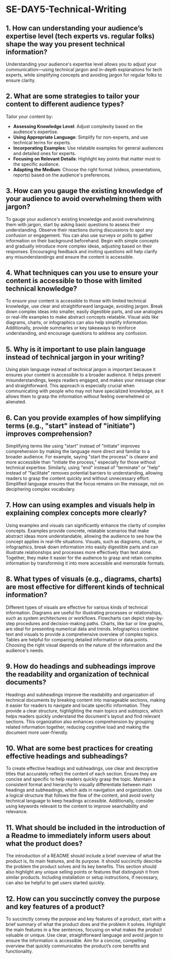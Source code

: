 # SE-DAY5-Technical-Writing
## 1. How can understanding your audience’s expertise level (tech experts vs. regular folks) shape the way you present technical information?
Understanding your audience's expertise level allows you to adjust your communication—using technical jargon and in-depth explanations for tech experts, while simplifying concepts and avoiding jargon for regular folks to ensure clarity.

## 2. What are some strategies to tailor your content to different audience types?
Tailor your content by:

- **Assessing Knowledge Level**: Adjust complexity based on the audience's expertise.
- **Using Appropriate Language**: Simplify for non-experts, and use technical terms for experts.
- **Incorporating Examples**: Use relatable examples for general audiences and detailed ones for experts.
- **Focusing on Relevant Details**: Highlight key points that matter most to the specific audience.
- **Adapting the Medium**: Choose the right format (videos, presentations, reports) based on the audience's preferences.
  
## 3. How can you gauge the existing knowledge of your audience to avoid overwhelming them with jargon?
To gauge your audience's existing knowledge and avoid overwhelming them with jargon, start by asking basic questions to assess their understanding. Observe their reactions during discussions to spot any confusion or engagement. You can also use surveys or polls to gather information on their background beforehand. Begin with simple concepts and gradually introduce more complex ideas, adjusting based on their responses. Encouraging feedback and inviting questions will help clarify any misunderstandings and ensure the content is accessible.

## 4. What techniques can you use to ensure your content is accessible to those with limited technical knowledge?
To ensure your content is accessible to those with limited technical knowledge, use clear and straightforward language, avoiding jargon. Break down complex ideas into smaller, easily digestible parts, and use analogies or real-life examples to make abstract concepts relatable. Visual aids like diagrams, charts, or infographics can also help simplify information. Additionally, provide summaries or key takeaways to reinforce understanding, and encourage questions to address any confusion.

## 5. Why is it important to use plain language instead of technical jargon in your writing?
Using plain language instead of technical jargon is important because it ensures your content is accessible to a broader audience. It helps prevent misunderstandings, keeps readers engaged, and makes your message clear and straightforward. This approach is especially crucial when communicating with people who may not have specialized knowledge, as it allows them to grasp the information without feeling overwhelmed or alienated.

## 6. Can you provide examples of how simplifying terms (e.g., "start" instead of "initiate") improves comprehension?
Simplifying terms like using "start" instead of "initiate" improves comprehension by making the language more direct and familiar to a broader audience. For example, saying "start the process" is clearer and more accessible than "initiate the process," especially for those without technical expertise. Similarly, using "end" instead of "terminate" or "help" instead of "facilitate" removes potential barriers to understanding, allowing readers to grasp the content quickly and without unnecessary effort. Simplified language ensures that the focus remains on the message, not on deciphering complex vocabulary.

## 7. How can using examples and visuals help in explaining complex concepts more clearly?
Using examples and visuals can significantly enhance the clarity of complex concepts. Examples provide concrete, relatable scenarios that make abstract ideas more understandable, allowing the audience to see how the concept applies in real-life situations. Visuals, such as diagrams, charts, or infographics, break down information into easily digestible parts and can illustrate relationships and processes more effectively than text alone. Together, they make it easier for the audience to grasp and retain complex information by transforming it into more accessible and memorable formats.

## 8. What types of visuals (e.g., diagrams, charts) are most effective for different kinds of technical information?
Different types of visuals are effective for various kinds of technical information. Diagrams are useful for illustrating processes or relationships, such as system architectures or workflows. Flowcharts can depict step-by-step procedures and decision-making paths. Charts, like bar or line graphs, are ideal for presenting numerical data and trends. Infographics combine text and visuals to provide a comprehensive overview of complex topics. Tables are helpful for comparing detailed information or data points. Choosing the right visual depends on the nature of the information and the audience's needs.

## 9. How do headings and subheadings improve the readability and organization of technical documents?
Headings and subheadings improve the readability and organization of technical documents by breaking content into manageable sections, making it easier for readers to navigate and locate specific information. They provide a clear structure, highlighting the main topics and subtopics, which helps readers quickly understand the document's layout and find relevant sections. This organization also enhances comprehension by grouping related information together, reducing cognitive load and making the document more user-friendly.

## 10. What are some best practices for creating effective headings and subheadings?
To create effective headings and subheadings, use clear and descriptive titles that accurately reflect the content of each section. Ensure they are concise and specific to help readers quickly grasp the topic. Maintain a consistent format and hierarchy to visually differentiate between main headings and subheadings, which aids in navigation and organization. Use a logical structure that follows the flow of the content, and avoid overly technical language to keep headings accessible. Additionally, consider using keywords relevant to the content to improve searchability and relevance.

## 11. What should be included in the introduction of a Readme to immediately inform users about what the product does?
The introduction of a README should include a brief overview of what the product is, its main features, and its purpose. It should succinctly describe the problem the product solves and its key benefits. This section should also highlight any unique selling points or features that distinguish it from similar products. Including installation or setup instructions, if necessary, can also be helpful to get users started quickly.

## 12. How can you succinctly convey the purpose and key features of a product?
To succinctly convey the purpose and key features of a product, start with a brief summary of what the product does and the problem it solves. Highlight the main features in a few sentences, focusing on what makes the product valuable or unique. Use clear, straightforward language and avoid jargon to ensure the information is accessible. Aim for a concise, compelling overview that quickly communicates the product’s core benefits and functionality.
